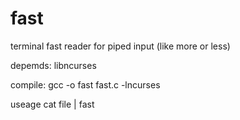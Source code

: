 fast
====

terminal fast reader for piped input (like more or less)

depemds: 
  libncurses

compile:
  gcc -o fast fast.c -lncurses

useage
  cat file | fast
